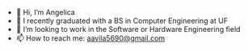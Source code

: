 - 👋 Hi, I’m Angelica
- 🌱 I recently graduated with a BS in Computer Engineering at UF
- 💞️ I’m looking to work in the Software or Hardware Engineering field
- 📫 How to reach me: aavila5690@gmail.com

<!---
aavila5690/aavila5690 is a ✨ special ✨ repository because its `README.md` (this file) appears on your GitHub profile.
You can click the Preview link to take a look at your changes.
--->
